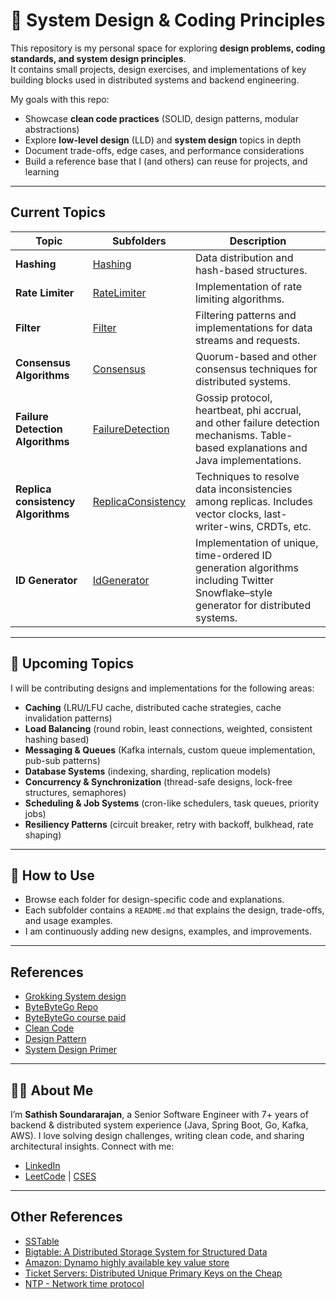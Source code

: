 # 🎯 System Design & Coding Principles

This repository is my personal space for exploring **design problems, coding standards, and system design principles**.  
It contains small projects, design exercises, and implementations of key building blocks used in distributed systems and backend engineering.  

My goals with this repo:
- Showcase **clean code practices** (SOLID, design patterns, modular abstractions)  
- Explore **low-level design** (LLD) and **system design** topics in depth  
- Document trade-offs, edge cases, and performance considerations  
- Build a reference base that I (and others) can reuse for projects, and learning  

---

## Current Topics

| Topic | Subfolders | Description |
|-------|------------|------------|
| **Hashing** | [Hashing](./hashing) | Data distribution and hash-based structures. |
| **Rate Limiter** | [RateLimiter](./rateLimiter) | Implementation of rate limiting algorithms. |
| **Filter** | [Filter](./filter) | Filtering patterns and implementations for data streams and requests. |
| **Consensus Algorithms** | [Consensus](./consensus) | Quorum-based and other consensus techniques for distributed systems. |
| **Failure Detection Algorithms** | [FailureDetection](./failureDetection) | Gossip protocol, heartbeat, phi accrual, and other failure detection mechanisms. Table-based explanations and Java implementations. |
| **Replica consistency Algorithms** | [ReplicaConsistency](./replicaConsistency) | Techniques to resolve data inconsistencies among replicas. Includes vector clocks, last-writer-wins, CRDTs, etc. |
| **ID Generator** | [IdGenerator](./idGenerator) | Implementation of unique, time-ordered ID generation algorithms including Twitter Snowflake–style generator for distributed systems. |

---

## 📅 Upcoming Topics

I will be contributing designs and implementations for the following areas:  

- **Caching** (LRU/LFU cache, distributed cache strategies, cache invalidation patterns)  
- **Load Balancing** (round robin, least connections, weighted, consistent hashing based)  
- **Messaging & Queues** (Kafka internals, custom queue implementation, pub-sub patterns)  
- **Database Systems** (indexing, sharding, replication models)  
- **Concurrency & Synchronization** (thread-safe designs, lock-free structures, semaphores)  
- **Scheduling & Job Systems** (cron-like schedulers, task queues, priority jobs)  
- **Resiliency Patterns** (circuit breaker, retry with backoff, bulkhead, rate shaping)  

---

## 🚀 How to Use
- Browse each folder for design-specific code and explanations.  
- Each subfolder contains a `README.md` that explains the design, trade-offs, and usage examples.  
- I am continuously adding new designs, examples, and improvements.  

---

## References
- [Grokking System design](https://drive.google.com/file/d/1lXflm5NSP9MR4XX2YKSnaOMJpPXzN5CO/view?usp=sharing)
- [ByteByteGo Repo](https://github.com/ByteByteGoHq/system-design-101)
- [ByteByteGo course paid](https://bytebytego.com/courses/system-design-interview)
- [Clean Code](https://www.amazon.com/Clean-Code-Handbook-Software-Craftsmanship/dp/B08X8ZXT15)
- [Design Pattern](https://refactoring.guru/design-patterns)
- [System Design Primer](https://github.com/donnemartin/system-design-primer)

----
## 🧑‍💻 About Me 

I’m **Sathish Soundararajan**, a Senior Software Engineer with 7+ years of backend & distributed system experience (Java, Spring Boot, Go, Kafka, AWS). I love solving design challenges, writing clean code, and sharing architectural insights. 
Connect with me: 
- [LinkedIn](https://www.linkedin.com/in/sathish-soundararajan-85a877227)
- [LeetCode](https://leetcode.com/u/leetsatzh) | [CSES](https://cses.fi/user/259187)

----
## Other References
- [SSTable](https://www.igvita.com/2012/02/06/sstable-and-log-structured-storage-leveldb/)
- [Bigtable: A Distributed Storage System for Structured Data](https://static.googleusercontent.com/media/research.google.com/en//archive/bigtable-osdi06.pdf)
- [Amazon: Dynamo highly available key value store](https://www.allthingsdistributed.com/files/amazon-dynamo-sosp2007.pdf)
- [Ticket Servers: Distributed Unique Primary Keys on the Cheap](https://code.flickr.net/2010/02/08/ticket-servers-distributed-unique-primary-keys-on-the-cheap/)
- [NTP - Network time protocol](https://en.wikipedia.org/wiki/Network_Time_Protocol)
